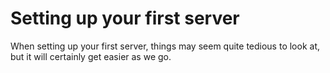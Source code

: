# Setting up your first server

When setting up your first server, things may seem quite tedious to look at, but it will certainly get easier as we go.



